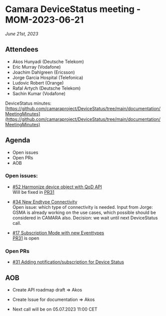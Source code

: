 # Camara DeviceStatus meeting - MOM-2023-06-21

*June 21st, 2023*

## Attendees

* Akos Hunyadi (Deutsche Telekom)
* Eric Murray (Vodafone)
* Joachim Dahlgreen (Ericsson)
* Jorge Garcia Hospital (Telefonica)
* Ludovic Robert (Orange)
* Rafal Artych (Deutsche Telekom)
* Sachin Kumar (Vodafone) 

DeviceStatus minutes: [https://github.com/camaraproject/DeviceStatus/tree/main/documentation/MeetingMinutes](https://github.com/camaraproject/DeviceStatus/tree/main/documentation/MeetingMinutes)

## Agenda

* Open issues 
* Open PRs
* AOB


### Open issues:

* [#52 Harmonize device object with QoD API](https://github.com/camaraproject/DeviceStatus/issues/52)  
Will be fixed in [PR31](https://github.com/camaraproject/DeviceStatus/pull/31)

* [#34 New Endtype Connectivity](https://github.com/camaraproject/DeviceStatus/issues/34)   
Open issue: which type of connectivity is needed. 
Input from Jorge: GSMA is already working on the use cases, which possible should be considered in CAMARA also. Decision: we wait until next DeviceStatus call.

* [#17 Subscription Mode with new Eventtypes](https://github.com/camaraproject/DeviceStatus/issues/17)  
[PR31](https://github.com/camaraproject/DeviceStatus/pull/31) is open
  
### Open PRs
* [#31 Adding notification/subscription for Device Status](https://github.com/camaraproject/DeviceStatus/pull/31)


## AOB
* Create API roadmap draft => Akos
* Create Issue for documentation => Akos

* Next call will be on 05.07.2023 11:00 CET
